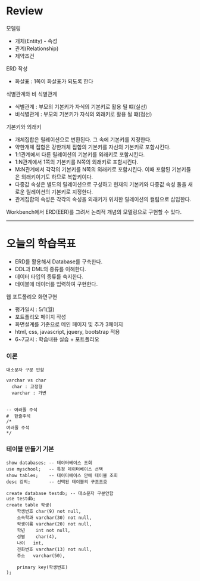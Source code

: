 # Review
모델링
- 개체(Entity) - 속성
- 관계(Relationship)
- 제약조건

ERD 작성
- 화살표 : 1쪽이 화살표가 되도록 한다

식별관계와 비 식별관계
- 식별관계 : 부모의 기본키가 자식의 기본키로 활용 될 떄(실선)
- 비식별관계 : 부모의 기본키가 자식의 외래키로 활용 될 떄(점선)

기본키와 외래키
- 개체집합은 릴레이션으로 변환된다. 그 속에 기본키를 지정한다.
- 약한개체 집합은 강한개체 집합의 기본키를 자신의 기본키로 포함시킨다.
- 1:1관계에서 다른 릴레이션의 기본키를 외래키로 포함시킨다.
- 1:N관계에서 1쪽의 기본키를 N쪽의 외래키로 포함시킨다.
- M:N관계에서 각각의 기본키를 N쪽의 외래키로 포함시킨다. 이때 포함된 기본키들은 외래키이기도 하므로 복합키이다.
- 다중값 속성은 별도의 릴레이션으로 구성하고 현재의 기본키와 다중값 속성 둘을 새로운 릴레이션의 기본키로 지정한다.
- 관계집합의 속성은 각각의 속성을 외래키가 위치한 릴레이션의 컬럼으로 삽입한다.

Workbench에서 ERD(EER)를 그려서 논리적 개념의 모델링으로 구현할 수 있다.

-----------------------------------------------------------------------------------------------

# 오늘의 학습목표
- ERD를 활용해서 Database를 구축한다.
- DDL과 DML의 종류를 이해한다.
- 데이터 타입의 종류를 숙지한다.
- 테이블에 데이터를 입력하여 구현한다.


웹 포트폴리오 화면구현
- 평가일시 : 5/1(월)
- 포트폴리오 페이지 작성
- 화면설계를 기준으로 메인 페이지 및 추가 3페이지
- html, css, javascript, jquery, bootstrap 적용
- 6~7교시 : 학습내용 실습 + 포트폴리오


### 이론
```
대소문자 구분 안함

varchar vs char
  char : 고정형
  varchar : 가변


-- 여러줄 주석
#  한줄주석
/*
여러줄 주석
*/
```


### 테이블 만들기 기본
```mysql
show databases; -- 데이터베이스 조회
use myschool;   -- 특정 데이터베이스 선택
show tables;    -- 데이터베이스 안에 테이블 조회
desc 강의;       -- 선택된 테이블의 구조조호

create database testdb; -- 대소문자 구분안함
use testdb;
create table 학생(
	학생번호 char(9) not null,
    소속학과 varchar(30) not null,
    학생이름 varchar(20) not null,
    학년	  int not null,
    성별	  char(4),
    나이   int,
    전화번호 varchar(13) not null,
    주소   varchar(50),
    
    primary key(학생번호)
);
```
